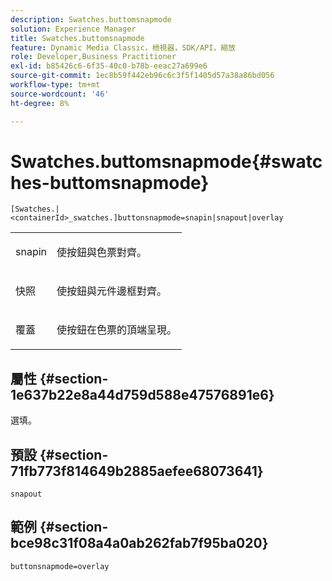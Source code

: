 ```yaml
---
description: Swatches.buttomsnapmode
solution: Experience Manager
title: Swatches.buttomsnapmode
feature: Dynamic Media Classic，檢視器，SDK/API，縮放
role: Developer,Business Practitioner
exl-id: b85426c6-6f35-40c0-b78b-eeac27a699e6
source-git-commit: 1ec8b59f442eb96c6c3f5f1405d57a38a86bd056
workflow-type: tm+mt
source-wordcount: '46'
ht-degree: 8%

---
```


# Swatches.buttomsnapmode{#swatches-buttomsnapmode}

`[Swatches.|<containerId>_swatches.]buttonsnapmode=snapin|snapout|overlay`

<table id="table_4322E3ECE9354016B891F5E7A35D6A2A"> 
 <tbody> 
  <tr> 
   <td> <p> <span class="codeph"> <span class="varname"> snapin</span> </span> </p> </td> 
   <td> <p>使按鈕與色票對齊。 </p> </td> 
  </tr> 
  <tr> 
   <td> <p> <span class="codeph"> <span class="varname"> 快照</span> </span> </p> </td> 
   <td> <p>使按鈕與元件邊框對齊。 </p> </td> 
  </tr> 
  <tr> 
   <td> <p> <span class="codeph"> <span class="varname"> 覆蓋</span> </span> </p> </td> 
   <td> <p>使按鈕在色票的頂端呈現。 </p> </td> 
  </tr> 
 </tbody> 
</table>

## 屬性 {#section-1e637b22e8a44d759d588e47576891e6}

選填。

## 預設 {#section-71fb773f814649b2885aefee68073641}

`snapout`

## 範例 {#section-bce98c31f08a4a0ab262fab7f95ba020}

`buttonsnapmode=overlay`
